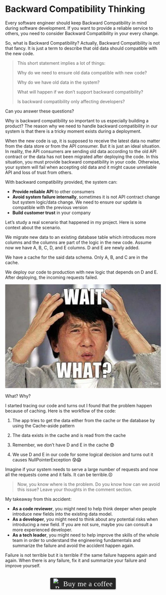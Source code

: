 # Backward Compatibility Thinking
Every software engineer should keep Backward Compatibility in mind during software development. If you want to provide a reliable service to others, you need to consider Backward Compatibility in your every change.

So, what is Backward Compatibility? Actually, Backward Compatibility is not that fancy. It is just a term to describe that old data should compatible with the new code.
>
>This short statement implies a lot of things:
>
>Why do we need to ensure old data compatible with new code?
>
>Why do we have old data in the system?
>
>What will happen if we don’t support backward compatibility?
>
>Is backward compatibility only affecting developers?

Can you answer these questions?

Why is backward compatibility so important to us especially building a product? The reason why we need to handle backward compatibility in our system is that there is a tricky moment exists during a deployment.

When the new code is up, it is supposed to receive the latest data no matter from the data store or from the API consumer. But it is just an ideal situation. In reality, the API consumers are sending old data according to the old API contract or the data has not been migrated after deploying the code. In this situation, you must provide backward compatibility in your code. Otherwise, your system will fail when accepting old data and it might cause unreliable API and loss of trust from others.

With backward compatibility provided, the system can:

- **Provide reliable API** to other consumers
- **Avoid system failure internally**, sometimes it is not API contract change but system logic/data change. We need to ensure our update is compatible with the previous version
- **Build customer trust** in your company

Let’s study a real scenario that happened in my project. Here is some context about the scenario.

We migrate new data to an existing database table which introduces more columns and the columns are part of the logic in the new code. Assume now we have A, B, C, D, and E columns. D and E are newly added.

We have a cache for the said data schema. Only A, B, and C are in the cache.

We deploy our code to production with new logic that depends on D and E. After deploying, the incoming requests failed.

![](../assets/resources/software-design/backward-compatible-0.png)

What? Why?

I started tracing our code and turns out I found that the problem happen because of caching. Here is the workflow of the code:

1. The app tries to get the data either from the cache or the database by using the Cache-aside pattern
   
2. The data exists in the cache and is read from the cache

3. Remember, we don’t have D and E in the cache 😨

4. We use D and E in our code for some logical decision and turns out it causes NullPointerException 😰😱

Imagine if your system needs to serve a large number of requests and now all the requests come and it fails. It can be terrible.😣 

> Now, you know where is the problem. Do you know how can we avoid this issue? Leave your thoughts in the comment section.

My takeaway from this accident:

- **As a code reviewer**, you might need to help think deeper when people introduce new fields into the existing data model.
- **As a developer**, you might need to think about any potential risks when introducing a new field. If you are not sure, maybe you can consult a more experienced developer.
- **As a tech leader**, you might need to help improve the skills of the whole team in order to understand the engineering fundamentals and summarize the failure and avoid the accident happen again.

Failure is not terrible but it is terrible if the same failure happens again and again. When there is any failure, fix it and summarize your failure and improve yourself.

<br>
<center>
<style>.bmc-button img{width: 27px !important;margin-bottom: 1px !important;box-shadow: none !important;border: none !important;vertical-align: middle !important;}.bmc-button{line-height: 36px !important;height:37px !important;text-decoration: none !important;display:inline-flex !important;color:#ffffff !important;background-color:#262626 !important;border-radius: 3px !important;border: 1px solid transparent !important;padding: 1px 9px !important;font-size: 23px !important;letter-spacing: 0.6px !important;box-shadow: 0px 1px 2px rgba(190, 190, 190, 0.5) !important;-webkit-box-shadow: 0px 1px 2px 2px rgba(190, 190, 190, 0.5) !important;margin: 0 auto !important;font-family:'Cookie', cursive !important;-webkit-box-sizing: border-box !important;box-sizing: border-box !important;-o-transition: 0.3s all linear !important;-webkit-transition: 0.3s all linear !important;-moz-transition: 0.3s all linear !important;-ms-transition: 0.3s all linear !important;transition: 0.3s all linear !important;}.bmc-button:hover, .bmc-button:active, .bmc-button:focus {-webkit-box-shadow: 0px 1px 2px 2px rgba(190, 190, 190, 0.5) !important;text-decoration: none !important;box-shadow: 0px 1px 2px 2px rgba(190, 190, 190, 0.5) !important;opacity: 0.85 !important;color:#ffffff !important;}</style><link href="https://fonts.googleapis.com/css?family=Cookie" rel="stylesheet"><a class="bmc-button" target="_blank" href="https://www.buymeacoffee.com/raychongtk"><img src="https://www.buymeacoffee.com/assets/img/BMC-btn-logo.svg" alt="Buy me a coffee"><span style="margin-left:5px">Buy me a coffee</span></a>
</center>